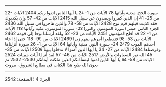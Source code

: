 ------------------------------------------------------------------------

22- سورة الحج. مدنية وآياتها 78 الآيات من 1- 24 يا أيها الناس اتقوا ربكم
2404 الآيات من 25- 41 إن الذين كفروا ويصدون عن سبيل الله 2415 الآيات من
42- 57 وإن يكذبوك فقد كذبت قبلهم قوم نوح 2428 الآيات من 58- 78 والذين
هاجروا في سبيل الله 2436 الجزء الثامن عشر (سورتا المؤمنون والنور) 23-
سورة المؤمنون. مكية وآياتها 118 الآيات من 1- 22 قد أفلح المؤمنون 2451
الآيات من 23- 52 ولقد أرسلنا نوحا إلى قومه 2462 الآيات من 53- 98 فتقطعوا
أمرهم بينهم زبرا 2469 الآيات من 99- 118 حتى إذا جاء أحدهم الموت 2479 24-
سورة النور. مدنية وآياتها 64 الآيات من 1- 26 سورة أنزلناها وفرضناها 2484
الآيات من 27- 34 يا أيها الذين آمنوا لا تدخلوا بيوتاً 2506 الآيات من 35-
45 الله نور السماوات والأرض 2517 الآيات من 46- 57 لقد أنزلنا آيات مبينات
2524 الآيات من 58- 64 يا أيها الذين آمنوا ليستأذنكم الذين ملكت أيمانكم
2530- 2532 تم بعون الله طبع هذا الكتاب في مطابع الشروق- بيروت

------------------------------------------------------------------------

الجزء: 4 ¦ الصفحة: 2542
